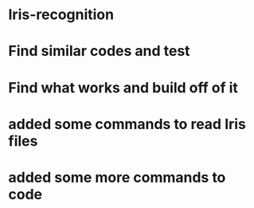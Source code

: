 # Iris-recognition
# Find similar codes and test
# Find what works and build off of it
# added some commands to read Iris files
# added some more commands to code

